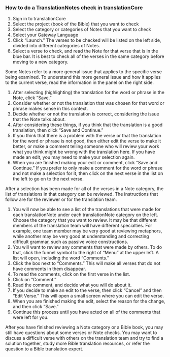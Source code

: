 ### How to do a TranslationNotes check in translationCore  

1. Sign in to translationCore
1. Select the project (book of the Bible) that you want to check
1. Select the category or categories of Notes that you want to check
1. Select your Gateway Language
1. Click “Launch.” The verses to be checked will be listed on the left side, divided into different categories of Notes. 
1. Select a verse to check, and read the Note for that verse that is in the blue bar. It is best to check all of the verses in the same category before moving to a new category.  

Some Notes refer to a more general issue that applies to the specific verse being examined. To understand this more general issue and how it applies to the current verse, read the information in the panel on the right side.  

1. After selecting (highlighting) the translation for the word or phrase in the Note, click “Save.”
1. Consider whether or not the translation that was chosen for that word or phrase makes sense in this context. 
1. Decide whether or not the translation is correct, considering the issue that the Note talks about.
1. After considering these things, if you think that the translation is a good translation, then click “Save and Continue.” 
1. If you think that there is a problem with the verse or that the translation for the word or phrase is not good, then either edit the verse to make it better, or make a comment telling someone who will review your work what you think might be wrong with the translation here.
If you have made an edit, you may need to make your selection again.
1. When you are finished making your edit or comment, click “Save and Continue.” If you prefer to only make a comment for the word or phrase and not make a selection for it, then click on the next verse in the list on the left to go on to the next verse.  

After a selection has been made for all of the verses in a Note category, the list of translations in that category can be reviewed. The instructions that follow are for the reviewer or for the translation team.
1. You will now be able to see a list of the translations that were made for each translationNote under each translationNote category on the left. Choose the category that you want to review. It may be that different members of the translation team will have different specialties. For example, one team member may be very good at reviewing metaphors, while another may be very good at understanding and correcting difficult grammar, such as passive voice constructions. 
1. 	You will want to review any comments that were made by others. To do that, click the funnel symbol to the right of “Menu” at the upper left. A list will open, including the word “Comments.”
1. 	Click the box next to “Comments.” This will make all verses that do not have comments in them disappear.
1. 	To read the comments, click on the first verse in the list.
1. 	Click on “Comment.”
1. 	Read the comment, and decide what you will do about it.
1. 	If you decide to make an edit to the verse, then click “Cancel” and then “Edit Verse.” This will open a small screen where you can edit the verse.
1. 	When you are finished making the edit, select the reason for the change, and then click “Save.”
1. 	Continue this process until you have acted on all of the comments that were left for you.  

After you have finished reviewing a Note category or a Bible book, you may still have questions about some verses or Note checks. You may want to discuss a difficult verse with others on the translation team and try to find a solution together, study more Bible translation resources, or refer the question to a Bible translation expert. 
